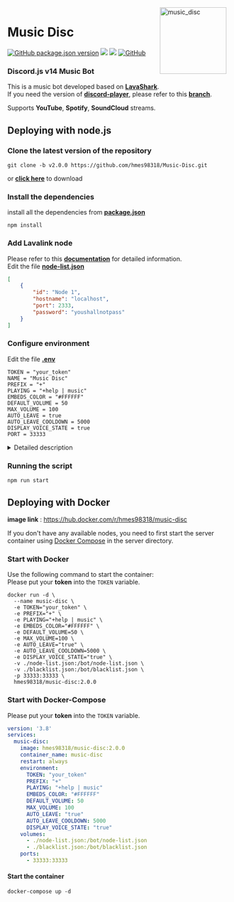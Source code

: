 <img width="150" height="150" align="right" style="float: right; margin: 0 10px 0 0;" alt="music_disc" src="public/imgs/logo2.png">

# Music Disc 

<a href="https://github.com/hmes98318/Music-Disc/releases"><img alt="GitHub package.json version" src="https://img.shields.io/github/package-json/v/hmes98318/Music-Disc?style=for-the-badge"></a> 
<a href="https://discord.js.org/"><img src="https://img.shields.io/badge/Discord.JS-v14-blue?style=for-the-badge&logo=DISCORD" /></a> 
<a href="https://nodejs.org/"><img src="https://img.shields.io/badge/Node.JS->=16.13.0-brightgreen?style=for-the-badge&logo=Node.js"></a> 
<a href="https://github.com/hmes98318/Music-Disc/blob/main/LICENSE"><img alt="GitHub" src="https://img.shields.io/github/license/hmes98318/Music-Disc?style=for-the-badge&color=brightgreen"></a>  

### Discord.js v14 Music Bot  
This is a music bot developed based on [**LavaShark**](https://lavashark.js.org/).  
If you need the version of [**discord-player**](https://github.com/Androz2091/discord-player), please refer to this [**branch**](https://github.com/hmes98318/Music-Disc/tree/discord-player).  

Supports **YouTube**, **Spotify**, **SoundCloud** streams.  


## Deploying with node.js

### Clone the latest version of the repository
```
git clone -b v2.0.0 https://github.com/hmes98318/Music-Disc.git
```
or [**click here**](https://github.com/hmes98318/Music-Disc/releases) to download  


### Install the dependencies
install all the dependencies from [**package.json**](./package.json)  
```
npm install
```


### Add Lavalink node
Please refer to this [**documentation**](https://lavashark.js.org/docs/server-config) for detailed information.  
Edit the file [**node-list.json**](./node-list.json)  
```json
[
    {
        "id": "Node 1",
        "hostname": "localhost",
        "port": 2333,
        "password": "youshallnotpass"
    }
]
```


### Configure environment
Edit the file [**.env**](./.env) 
```env
TOKEN = "your_token"
NAME = "Music Disc"
PREFIX = "+"
PLAYING = "+help | music"
EMBEDS_COLOR = "#FFFFFF"
DEFAULT_VOLUME = 50
MAX_VOLUME = 100
AUTO_LEAVE = true
AUTO_LEAVE_COOLDOWN = 5000
DISPLAY_VOICE_STATE = true
PORT = 33333
```

<details> 
  <summary>Detailed description</summary>

  **`AUTO_LEAVE`** : After the music finished, can choose whether let the bot leave voice channel automatically or not.  
  **`AUTO_LEAVE_COOLDOWN`** : Timer for auto disconnect(ms).  
  **`DISPLAY_VOICE_STATE`** : Show voice channel status updates.   
</details>


### Running the script 
```
npm run start
```


## Deploying with Docker
**image link** : https://hub.docker.com/r/hmes98318/music-disc  

If you don't have any available nodes, you need to first start the server container using [Docker Compose](server/docker-compose.yml) in the server directory.  

### Start with Docker
Use the following command to start the container:  
Please put your **token** into the `TOKEN` variable.  
```
docker run -d \
  --name music-disc \
  -e TOKEN="your_token" \
  -e PREFIX="+" \
  -e PLAYING="+help | music" \
  -e EMBEDS_COLOR="#FFFFFF" \
  -e DEFAULT_VOLUME=50 \
  -e MAX_VOLUME=100 \
  -e AUTO_LEAVE="true" \
  -e AUTO_LEAVE_COOLDOWN=5000 \
  -e DISPLAY_VOICE_STATE="true" \
  -v ./node-list.json:/bot/node-list.json \
  -v ./blacklist.json:/bot/blacklist.json \
  -p 33333:33333 \
  hmes98318/music-disc:2.0.0
```

### Start with Docker-Compose
Please put your **token** into the `TOKEN` variable.  
```yml
version: '3.8'
services:
  music-disc:
    image: hmes98318/music-disc:2.0.0
    container_name: music-disc
    restart: always
    environment:
      TOKEN: "your_token"
      PREFIX: "+"
      PLAYING: "+help | music"
      EMBEDS_COLOR: "#FFFFFF"
      DEFAULT_VOLUME: 50
      MAX_VOLUME: 100
      AUTO_LEAVE: "true"
      AUTO_LEAVE_COOLDOWN: 5000
      DISPLAY_VOICE_STATE: "true"
    volumes:
      - ./node-list.json:/bot/node-list.json
      - ./blacklist.json:/bot/blacklist.json
    ports:
      - 33333:33333
```

#### Start the container  
```
docker-compose up -d
```